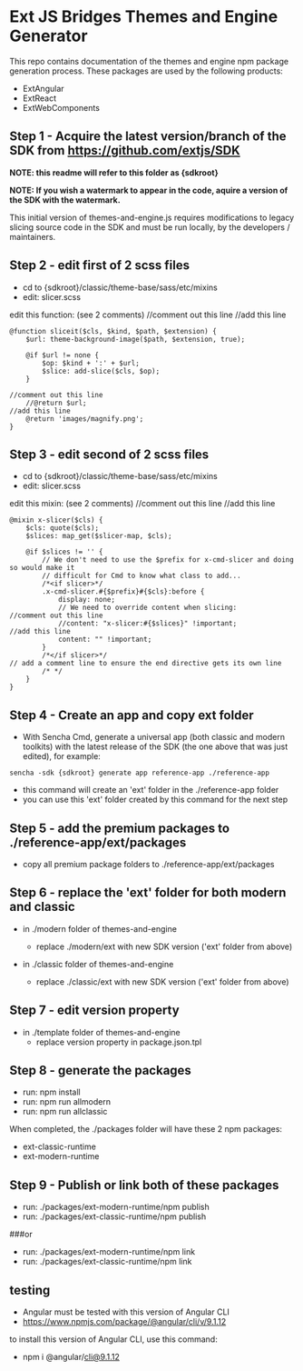 # Ext JS Bridges Themes and Engine Generator
This repo contains documentation of the themes and engine npm package generation process.
These packages are used by the following products:
- ExtAngular
- ExtReact
- ExtWebComponents

## Step 1 - Acquire the latest version/branch of the SDK from https://github.com/extjs/SDK

**NOTE: this readme will refer to this folder as {sdkroot}**

**NOTE: If you wish a watermark to appear in the code, aquire a version of the SDK with the watermark.**

This initial version of themes-and-engine.js requires modifications to legacy slicing source code in the SDK and must be run locally,
by the developers / maintainers.

## Step 2 - edit first of 2 scss files

- cd to {sdkroot}/classic/theme-base/sass/etc/mixins
- edit: slicer.scss

edit this function: (see 2 comments)
//comment out this line
//add this line
```
@function sliceit($cls, $kind, $path, $extension) {
    $url: theme-background-image($path, $extension, true);

    @if $url != none {
        $op: $kind + ':' + $url;
        $slice: add-slice($cls, $op);
    }

//comment out this line
    //@return $url;
//add this line
    @return 'images/magnify.png';
}
```

## Step 3 - edit second of 2 scss files

- cd to {sdkroot}/classic/theme-base/sass/etc/mixins
- edit: slicer.scss

edit this mixin: (see 2 comments)
//comment out this line
//add this line
```
@mixin x-slicer($cls) {
    $cls: quote($cls);
    $slices: map_get($slicer-map, $cls);

    @if $slices != '' {
        // We don't need to use the $prefix for x-cmd-slicer and doing so would make it
        // difficult for Cmd to know what class to add...
        /*<if slicer>*/
        .x-cmd-slicer.#{$prefix}#{$cls}:before {
            display: none;
            // We need to override content when slicing:
//comment out this line
            //content: "x-slicer:#{$slices}" !important;
//add this line
            content: "" !important;
        }
        /*</if slicer>*/
// add a comment line to ensure the end directive gets its own line
        /* */
    }
}
```

## Step 4 - Create an app and copy ext folder

- With Sencha Cmd, generate a universal app (both classic and modern toolkits) with the latest release of the SDK (the one above that was just edited), for example:

```
sencha -sdk {sdkroot} generate app reference-app ./reference-app
```

- this command will create an 'ext' folder in the ./reference-app folder
- you can use this 'ext' folder created by this command for the next step

## Step 5 - add the premium packages to ./reference-app/ext/packages

- copy all premium package folders to ./reference-app/ext/packages

## Step 6 - replace the 'ext' folder for both modern and classic

- in ./modern folder of themes-and-engine
  - replace ./modern/ext with new SDK version ('ext' folder from above)

- in ./classic folder of themes-and-engine
  - replace ./classic/ext with new SDK version ('ext' folder from above)

## Step 7 - edit version property

- in ./template folder of themes-and-engine
  - replace version property in package.json.tpl

## Step 8 -  generate the packages

- run: npm install
- run: npm run allmodern
- run: npm run allclassic

When completed, the ./packages folder will have these 2 npm packages:

- ext-classic-runtime
- ext-modern-runtime

## Step 9 - Publish or link both of these packages

- run: ./packages/ext-modern-runtime/npm publish
- run: ./packages/ext-classic-runtime/npm publish

###or

- run: ./packages/ext-modern-runtime/npm link
- run: ./packages/ext-classic-runtime/npm link


## testing

- Angular must be tested with this version of Angular CLI
- https://www.npmjs.com/package/@angular/cli/v/9.1.12

to install this version of Angular CLI, use this command:

- npm i @angular/cli@9.1.12


